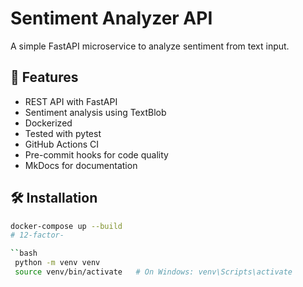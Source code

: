 # Sentiment Analyzer API

A simple FastAPI microservice to analyze sentiment from text input.

## 🚀 Features

- REST API with FastAPI
- Sentiment analysis using TextBlob
- Dockerized
- Tested with pytest
- GitHub Actions CI
- Pre-commit hooks for code quality
- MkDocs for documentation

## 🛠️ Installation

```bash
docker-compose up --build
#   1 2 - f a c t o r - 
 
``bash
 python -m venv venv
 source venv/bin/activate   # On Windows: venv\Scripts\activate
```
